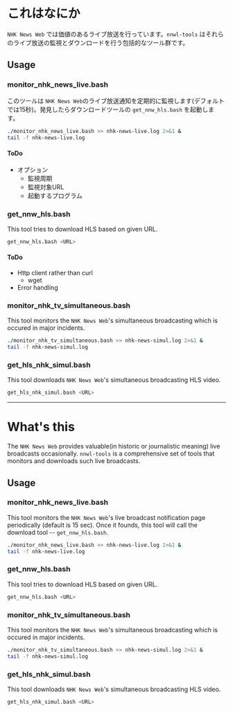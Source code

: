 # これはなにか


`NHK News Web` では価値のあるライブ放送を行っています。`nnwl-tools` はそれらのライブ放送の監視とダウンロードを行う包括的なツール群です。

## Usage

### monitor_nhk_news_live.bash

このツールは `NHK News Web`のライブ放送通知を定期的に監視します(デフォルトでは15秒)。発見したらダウンロードツールの `get_nnw_hls.bash` を起動します。

```sh
./monitor_nhk_news_live.bash >> nhk-news-live.log 2>&1 &
tail -f nhk-news-live.log
```

#### ToDo

- オプション
  - 監視周期
  - 監視対象URL
  - 起動するプログラム

### get_nnw_hls.bash

This tool tries to download HLS based on given URL.

```sh
get_nnw_hls.bash <URL>
```

#### ToDo

- Http client rather than curl
  - wget
- Error handling

### monitor_nhk_tv_simultaneous.bash

This tool monitors the `NHK News Web`'s simultaneous broadcasting which is occured in major incidents.

```sh
./monitor_nhk_tv_simultaneous.bash >> nhk-news-simul.log 2>&1 &
tail -f nhk-news-simul.log
```

### get_hls_nhk_simul.bash

This tool downloads `NHK News Web`'s simultaneous broadcasting HLS video.

```sh
get_hls_nhk_simul.bash <URL>
```

----------

# What's this

The `NHK News Web` provides valuable(in historic or journalistic meaning) live broadcasts occasionally.
`nnwl-tools` is a comprehensive set of tools that monitors and downloads such live broadcasts.

## Usage

### monitor_nhk_news_live.bash

This tool monitors the `NHK News Web`'s live broadcast notification page periodically (default is 15 sec). Once it founds, this tool will call the download tool -- `get_nnw_hls.bash`.

```sh
./monitor_nhk_news_live.bash >> nhk-news-live.log 2>&1 &
tail -f nhk-news-live.log
```

### get_nnw_hls.bash

This tool tries to download HLS based on given URL.

```sh
get_nnw_hls.bash <URL>
```

### monitor_nhk_tv_simultaneous.bash

This tool monitors the `NHK News Web`'s simultaneous broadcasting which is occured in major incidents.

```sh
./monitor_nhk_tv_simultaneous.bash >> nhk-news-simul.log 2>&1 &
tail -f nhk-news-simul.log
```

### get_hls_nhk_simul.bash

This tool downloads `NHK News Web`'s simultaneous broadcasting HLS video.

```sh
get_hls_nhk_simul.bash <URL>
```

